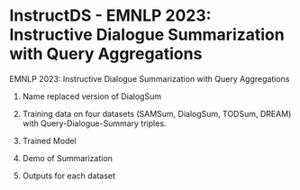# InstructDS - EMNLP 2023: Instructive Dialogue Summarization with Query Aggregations
EMNLP 2023: Instructive Dialogue Summarization with Query Aggregations


1. Name replaced version of DialogSum

2. Training data on four datasets (SAMSum, DialogSum, TODSum, DREAM) with Query-Dialogue-Summary triples.
3. Trained Model
4. Demo of Summarization
5. Outputs for each dataset
